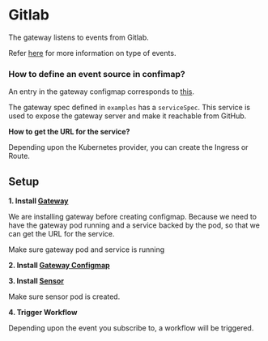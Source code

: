 # Gitlab

The gateway listens to events from Gitlab. 

Refer [here](https://docs.gitlab.com/ee/user/project/integrations/webhooks.html#events) for more information on type of events.

### How to define an event source in confimap?
An entry in the gateway configmap corresponds to [this](https://github.com/argoproj/argo-events/blob/30eaa296651e80b11ffef3b20464a08a2041eb09/gateways/community/gitlab/config.go#L49-L63).

The gateway spec defined in `examples` has a `serviceSpec`. This service is used to expose the gateway server and make it reachable from GitHub.

**How to get the URL for the service?**

Depending upon the Kubernetes provider, you can create the Ingress or Route. 

## Setup

**1. Install [Gateway](../../examples/gateways/gitlab.yaml)**

We are installing gateway before creating configmap. Because we need to have the gateway pod running and a service backed by the pod, so 
that we can get the URL for the service. 

Make sure gateway pod and service is running

**2. Install [Gateway Configmap](../../examples/event-sources/gitlab.yaml)**

**3. Install [Sensor](../../examples/sensors/gitlab.yaml)**

Make sure sensor pod is created.

**4. Trigger Workflow**

Depending upon the event you subscribe to, a workflow will be triggered.

